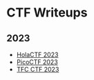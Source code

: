 # **CTF Writeups**
## **2023**
* [HolaCTF 2023](https://github.com/TITANs1506/CTF-Writeups/tree/main/HolaCTF2023)
* [PicoCTF 2023](https://github.com/TITANs1506/CTF-Writeups/tree/main/PicoCTF%202023)
* [TFC CTF 2023](https://github.com/TITANs1506/CTF-Writeups/tree/main/TFC%20CTF%202023)
